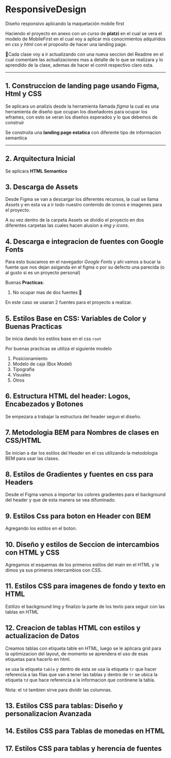 # ResponsiveDesign

Diseño responsivo aplicando la maquetación mobile first

Haciendo el proyecto en anexo con un curso de **platzi** en el cual se vera el modelo de MobileFirst en el cual voy a aplicar mis conocimientos adquiridos en _css y html_ con el proposito de hacer una landing page.

📝Cada clase voy a ir actualizando con una nueva seccion del Readme en el cual comentare las actualizaciones mas a detalle de lo que se realizara y lo aprendido de la clase, ademas de hacer el comit respectivo claro esta.

---

## 1. Construccion de landing page usando Figma, Html y CSS

Se aplicara un analizis desde la herramienta llamada _figma_ la cual es una herramienta de diseño que ocupan los diseñadores para ocupar los wframes, con esto se veran los diseños esperados y lo que debemos de construir

Se construita una **landing page estatica** con diferente tipo de informacion semantica

---

## 2. Arquitectura Inicial

Se aplicara **HTML Semantico**

## 3. Descarga de Assets

Desde Figma se van a descargar los diferentes recursos, la cual se llama _Assets_ y en esta va a ir todo nuestro contenido de iconos e imagenes para el proyecto.

A su vez dentro de la carpeta Assets se dividio el proyecto en dos diferentes carpetas las cuales hacen alusion a _img y icons_.

## 4. Descarga e integracion de fuentes con Google Fonts

Para esto buscamos en el navegador _Google Fonts_ y ahi vamos a bucar la fuente que nos dejan asiganda en el figma o por su defecto una parecida (o al gusto si es un proyecto personal)

Buenas **Practicas**:

1. No ocupar mas de dos fuentes 🤖

En este caso se usaran 2 fuentes para el proyecto a realizar.

## 5. Estilos Base en CSS: Variables de Color y Buenas Practicas

Se inicia dando los estilos base en el css `root`

Por buenas practicas se utiliza el siguiente modelo

1. Posicionamiento
2. Modelo de caja (Box Model)
3. Tipografia
4. Visuales
5. Otros

## 6. Estructura HTML del header: Logos, Encabezados y Botones

Se empezara a trabajar la estructura del header segun el diseño.

## 7. Metodologia BEM para Nombres de clases en CSS/HTML

Se inician a dar los estilos del Header en el css utilizando la metodologia BEM para usar las clases.

## 8. Estilos de Gradientes y fuentes en css para Headers

Desde el Figma vamos a importar los colores gradientes para el background del header y que de esta manera se vea difuminado.

## 9. Estilos Css para boton en Header con BEM

Agregando los estilos en el boton.

## 10. Diseño y estilos de Seccion de intercambios con HTML y CSS

Agregamos el esquemas de los primeros estilos del main en el HTML y le dimos ya sus primeros intercambios con CSS.

## 11. Estilos CSS para imagenes de fondo y texto en HTML

Estilizo el background Img y finalizo la parte de los texto para seguir con las tablas en HTML

## 12. Creacion de tablas HTML con estilos y actualizacion de Datos

Creamos tablas con etiqueta table en HTML, luego se le aplicara grid para la optimizacion del layout, de momento se aprendera el uso de esas etiquetas para hacerlo en html.

se usa la etiqueta `table` y dentro de esta se usa la etiqueta `tr` que hacer referencia a las filas que van a tener las tablas y dentro de `tr` se ubica la etiqueta `td` que hace referencia a la informacion que continene la tabla.

Nota: el `td` tambien sirve para dividir las columnas.

## 13. Estilos CSS para tablas: Diseño y personalizacion Avanzada

## 14. Estilos CSS para Tablas de monedas en HTML

## 17. Estilos CSS para tablas y herencia de fuentes
